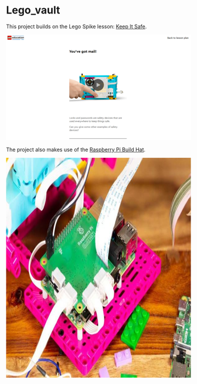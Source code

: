 # Lego_vault
This project builds on the Lego Spike lesson: [Keep It Safe](https://education.lego.com/en-au/lessons/prime-kickstart-a-business/keep-it-safe/). 

![Image of lesson 7 from Lego Education](images/Lesson_7.png "Lego Education's lesson 7")


The project also makes use of the [Raspberry Pi Build Hat](https://www.raspberrypi.com/products/build-hat/).
<p align="center">
  <img src="images/build-hat.jpg"         alt="Picture" 
        width="800" 
        height="600" 
        style="display: block; margin: 0 auto>
![Raspberry Pi Build Hat](images/build-hat.jpg "Build Hat")
</p>
